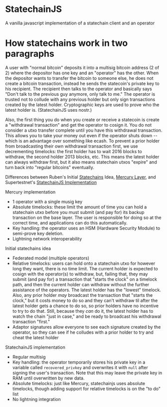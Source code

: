 # StatechainJS
A vanilla javascript implementation of a statechain client and an operator

# How statechains work in two paragraphs

A user with "normal bitcoin" deposits it into a multisig bitcoin address (2 of 2) where the depositor has one key and an "operator" has the other. When the depositor wants to transfer the bitcoin to someone else, he does not create a bitcoin transaction, instead he sends the statecoin's private key to his recipient. The recipient then talks to the operator and basically says "Don't talk to the previous guy anymore, only talk to me." The operator is trusted not to collude with any previous holder but only sign transactions created by the latest holder. Cryptographic keys are used to prove who the latest holder is. (StatechainJS uses nostr.)

Also, the first thing you do when you create or receive a statecoin is create a "withdrawal transaction" and get the operator to cosign it. You do not consider a utxo transfer complete until you have this withdrawal transaction. This allows you to take your money out even if the operator shuts down -- which is an advantage over something like ecash. To prevent a prior holder from broadcasting their own withdrawal transaction first, we use decrementing timelocks: the first holder has to wait 2016 blocks to withdraw, the second holder 2013 blocks, etc. This means the latest holder can always withdraw first, but it also means statechain utxos "expire" and turn back into "regular bitcoins" eventually.

Differences between Ruben's Initial [Statechains](https://medium.com/@RubenSomsen/statechains-non-custodial-off-chain-bitcoin-transfer-1ae4845a4a39) Idea, [Mercury Layer](https://docs.mercurylayer.com/), and Supertestnet's [StatechainJS Implementation](https://github.com/supertestnet/statechainjs)

Mercury implementation

- 1 operator with a single musig key
- Absolute timelocks: these limit the amount of time you can hold a statechain utxo before you must submit (and pay for) its backup transaction on the base layer. The user is responsible for doing so at the correct time, and applications can do this automatically.
- Key handling: the operator uses an HSM (Hardware Security Module) to semi-prove key deletion.
- Lightning network interoperability

Initial statechains idea

- Federated model (multiple operators)
- Relative timelocks: users can hold onto a statechain utxo for however long they want, there is no time limit. The current holder is expected to cosign with the operator(s) to withdraw, but, failing that, they may submit (and pay for) a transaction that "starts the clock" on a timelock path, and then the current holder can withdraw without the further assistance of the operators. The latest holder has the "lowest" timelock. Also, any prior holder *may* broadcast the transaction that "starts the clock," but it costs money to do so and they can't withdraw til after the latest holder gets a chance to do so, so prior holders have no incentive to try to do that. Still, because they *can* do it, the latest holder has to watch the chain "just in case," and be ready to broadcast his withdrawal transaction "first."
- Adaptor signatures allow everyone to see each signature created by the operator, so they can see if he colludes with a prior holder to try and cheat the latest holder

StatechainJS implementation

- Regular multisig
- Key handling: the operator temporarily stores his private key in a variable called `recovered_privkey` and overwrites it with `null` after signing the user's transaction. Note that this may leave the private key in RAM until overwritten by new data.
- Absolute timelocks: just like Mercury, statechainjs uses absolute timelocks, though adding support for relative timelocks is on the "to do" list
- No lightning integration
